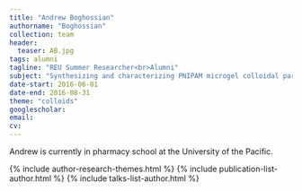 ```yaml
---
title: "Andrew Boghossian"
authorname: "Boghossian"
collection: team
header:
  teaser: AB.jpg
tags: alumni
tagline: "REU Summer Researcher<br>Alumni"
subject: "Synthesizing and characterizing PNIPAM microgel colloidal particles"
date-start: 2016-06-01
date-end: 2016-08-31
theme: "colloids"
googlescholar: 
email: 
cv: 
---
```


<p align= "justify">
Andrew is currently in pharmacy school at the University of the Pacific. 

{% include author-research-themes.html %}
{% include publication-list-author.html %}
{% include talks-list-author.html %}
